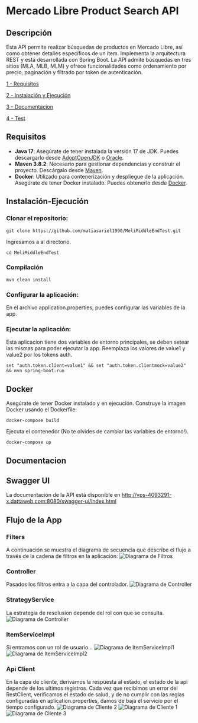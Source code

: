 # Mercado Libre Product Search API

## Descripción

Esta API permite realizar búsquedas de productos en Mercado Libre, así como obtener detalles específicos de un ítem. Implementa la arquitectura REST y está desarrollada con Spring Boot. La API admite búsquedas en tres sitios (MLA, MLB, MLM) y ofrece funcionalidades como ordenamiento por precio, paginación y filtrado por token de autenticación.


[1 - Requisitos](#Requisitos)

[2 - Instalación y Ejecución](#Instalación-Ejecución)

[3 - Documentacion](#Documentacion)

[4 - Test](#Test)


## Requisitos


- **Java 17**: Asegúrate de tener instalada la versión 17 de JDK. Puedes descargarlo desde [AdoptOpenJDK](https://adoptopenjdk.net/) o [Oracle](https://www.oracle.com/java/technologies/javase-jdk17-downloads.html).
- **Maven 3.8.2**: Necesario para gestionar dependencias y construir el proyecto. Descárgalo desde [Maven](https://maven.apache.org/download.cgi).
- **Docker**: Utilizado para contenerización y despliegue de la aplicación. Asegúrate de tener Docker instalado. Puedes obtenerlo desde [Docker](https://www.docker.com/get-started).

## Instalación-Ejecución


### Clonar el repositorio:

```
git clone https://github.com/matiasariel1990/MeliMiddleEndTest.git
```
Ingresamos a al directorio.
```
cd MeliMiddleEndTest
```
### Compilación

```
mvn clean install
```
### Configurar la aplicación:
En el archivo application.properties, puedes configurar las variables de la app.


### Ejecutar la aplicación:
Esta aplicacion tiene dos variables de entorno principales, se deben setear las mismas para poder ejecutar la app.
Reemplaza los valores de value1 y value2 por los tokens auth.
```
set "auth.token.client=value1" && set "auth.token.clientmock=value2" && mvn spring-boot:run
```

## Docker
Asegúrate de tener Docker instalado y en ejecución. Construye la imagen Docker usando el Dockerfile:
```
docker-compose build
```
Ejecuta el contenedor (No te olvides de cambiar las variables de entorno!).

```
docker-compose up
```

## Documentacion 

## Swagger UI
La documentación de la API está disponible en
http://vps-4093291-x.dattaweb.com:8080/swagger-ui/index.html


## Flujo de la App

### Filters
A continuación se muestra el diagrama de secuencia que describe el flujo a través de la cadena de filtros en la aplicación:
![Diagrama de Filtros](src/main/resources/docs/filter_chain.png)

### Controller
Pasados los filtros entra a la capa del controlador.
![Diagrama de Controller](src/main/resources/docs/controller.png)

### StrategyService
La estrategia de resolusion depende del rol con que se consulta.
![Diagrama de Controller](src/main/resources/docs/ServiceStrategy.png)

### ItemServiceImpl
Si entramos con un rol de usuario...
![Diagrama de ItemServiceImpl1](src/main/resources/docs/ItemServiceImpl-getItemById.png)
![Diagrama de ItemServiceImpl2](src/main/resources/docs/ItemServiceImpl-getItemsByQuery.png)

### Api Client
En la capa de cliente, derivamos la respuesta al estado, el estado de la api depende de los ultimos registros.
Cada vez que recibimos un error del RestClient, verificamos el estado de salud, 
y de no cumplir con las reglas configuradas en aplication.properties, damos de baja el servicio por el tiempo configurado.
![Diagrama de Cliente 2](src/main/resources/docs/whenState-ApiClientAndResponseOk.png)
![Diagrama de Cliente 1](src/main/resources/docs/whenState-ApiClientAndError.png)
![Diagrama de Cliente 3](src/main/resources/docs/whenState-ApiUnavailableState.png)
